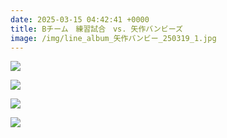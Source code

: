 ```yaml
---
date: 2025-03-15 04:42:41 +0000
title: Bチーム　練習試合　vs. 矢作バンビーズ
image: /img/line_album_矢作バンビー_250319_1.jpg
---
```

![](/img/line_album_矢作バンビー_250319_2.jpg)

![](/img/line_album_矢作バンビー_250319_3.jpg)

![](/img/line_album_矢作バンビー_250319_4.jpg)

![](/img/line_album_矢作バンビー_250319_5.jpg)
